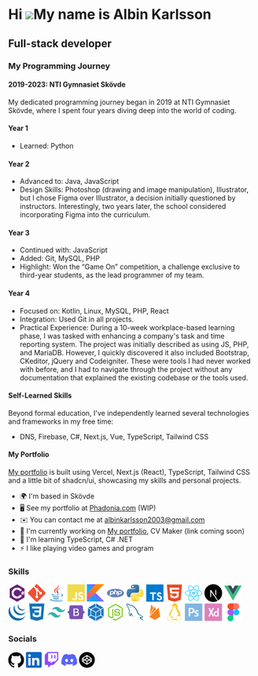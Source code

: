 Hi ![](https://user-images.githubusercontent.com/18350557/176309783-0785949b-9127-417c-8b55-ab5a4333674e.gif)My name is Albin Karlsson
======================================================================================================================================

Full-stack developer
--------------------

### My Programming Journey
#### 2019-2023: NTI Gymnasiet Skövde
My dedicated programming journey began in 2019 at NTI Gymnasiet Skövde, where I spent four years diving deep into the world of coding.
#### Year 1
- Learned: Python
#### Year 2
- Advanced to: Java, JavaScript
- Design Skills: Photoshop (drawing and image manipulation), Illustrator, but I chose Figma over Illustrator, a decision initially questioned by instructors. Interestingly, two years later, the school considered incorporating Figma into the curriculum.
#### Year 3
- Continued with: JavaScript
- Added: Git, MySQL, PHP
- Highlight: Won the “Game On” competition, a challenge exclusive to third-year students, as the lead programmer of my team.
#### Year 4
- Focused on: Kotlin, Linux, MySQL, PHP, React
- Integration: Used Git in all projects.
- Practical Experience: During a 10-week workplace-based learning phase, I was tasked with enhancing a company's task and time reporting system. The project was initially described as using JS, PHP, and MariaDB. However, I quickly discovered it also included Bootstrap, CKeditor, jQuery and Codeigniter. These were tools I had never worked with before, and I had to navigate through the project without any documentation that explained the existing codebase or the tools used.
#### Self-Learned Skills
Beyond formal education, I've independently learned several technologies and frameworks in my free time:
- DNS, Firebase, C#, Next.js, Vue, TypeScript, Tailwind CSS
#### My Portfolio
[My portfolio](https://phadonia.com/) is built using Vercel, Next.js (React), TypeScript, Tailwind CSS and a little bit of shadcn/ui, showcasing my skills and personal projects.

*   🌍  I'm based in Skövde
*   🖥️  See my portfolio at [Phadonia.com](http://phadonia.com) (WIP)
*   ✉️  You can contact me at [albinkarlsson2003@gmail.com](mailto:albinkarlsson2003@gmail.com)
*   🚀  I'm currently working on [My portfolio](http://github.com/Etsi0/Website), CV Maker (link coming soon)
*   🧠  I'm learning TypeScript, C# .NET
*   ⚡  I like playing video games and program
<!-- *   🤝  I'm open to collaborating on asd -->

### Skills 
<p align="left">
  <a href="https://docs.microsoft.com/en-us/dotnet/csharp/" target="_blank" rel="noreferrer"><img src="./icons/skills/csharp-colored.svg" width="36" height="36" alt="C#" /></a>
  <a href="https://git-scm.com/" target="_blank" rel="noreferrer"><img src="./icons/skills/git-colored.svg" width="36" height="36" alt="Git" /></a>
  <a href="https://www.oracle.com/java/" target="_blank" rel="noreferrer"><img src="./icons/skills/java-colored.svg" width="36" height="36" alt="Java" /></a>
  <a href="https://developer.mozilla.org/en-US/docs/Web/JavaScript" target="_blank" rel="noreferrer"><img src="./icons/skills/javascript-colored.svg" width="36" height="36" alt="JavaScript" /></a>
  <a href="https://kotlinlang.org/" target="_blank" rel="noreferrer"><img src="./icons/skills/kotlin-colored.svg" width="36" height="36" alt="Kotlin" /></a>
  <a href="https://www.php.net/" target="_blank" rel="noreferrer"><img src="./icons/skills/php-colored.svg" width="36" height="36" alt="PHP" /></a>
  <a href="https://www.python.org/" target="_blank" rel="noreferrer"><img src="./icons/skills/python-colored.svg" width="36" height="36" alt="Python" /></a>
  <a href="https://www.typescriptlang.org/" target="_blank" rel="noreferrer"><img src="./icons/skills/typescript-colored.svg" width="36" height="36" alt="TypeScript" /></a>
  <a href="https://developer.mozilla.org/en-US/docs/Glossary/HTML5" target="_blank" rel="noreferrer"><img src="./icons/skills/html5-colored.svg" width="36" height="36" alt="HTML5" /></a>
  <a href="https://reactjs.org/" target="_blank" rel="noreferrer"><img src="./icons/skills/react-colored.svg" width="36" height="36" alt="React" /></a>
  <a href="https://nextjs.org/docs" target="_blank" rel="noreferrer"><img src="./icons/skills/nextjs-colored.svg" width="36" height="36" alt="NextJs" /></a>
  <a href="https://vuejs.org/" target="_blank" rel="noreferrer"><img src="./icons/skills/vuejs-colored.svg" width="36" height="36" alt="Vue" /></a>
  <a href="https://jquery.com/" target="_blank" rel="noreferrer"><img src="./icons/skills/jquery-colored.svg" width="36" height="36" alt="JQuery" /></a>
  <a href="https://www.w3.org/TR/CSS/#css" target="_blank" rel="noreferrer"><img src="./icons/skills/css3-colored.svg" width="36" height="36" alt="CSS3" /></a>
  <a href="https://tailwindcss.com/" target="_blank" rel="noreferrer"><img src="./icons/skills/tailwindcss-colored.svg" width="36" height="36" alt="TailwindCSS" /></a>
  <a href="https://getbootstrap.com/" target="_blank" rel="noreferrer"><img src="./icons/skills/bootstrap-colored.svg" width="36" height="36" alt="Bootstrap" /></a>
  <a href="https://webpack.js.org/" target="_blank" rel="noreferrer"><img src="./icons/skills/webpack-colored.svg" width="36" height="36" alt="Webpack" /></a>
  <a href="https://nodejs.org/en/" target="_blank" rel="noreferrer"><img src="./icons/skills/nodejs-colored.svg" width="36" height="36" alt="NodeJS" /></a>
  <a href="https://www.mysql.com/" target="_blank" rel="noreferrer"><img src="./icons/skills/mysql-colored.svg" width="36" height="36" alt="MySQL" /></a>
  <a href="https://firebase.google.com/" target="_blank" rel="noreferrer"><img src="./icons/skills/firebase-colored.svg" width="36" height="36" alt="Firebase" /></a>
  <a href="https://www.linux.org" target="_blank" rel="noreferrer"><img src="./icons/skills/linux-colored.svg" width="36" height="36" alt="Linux" /></a>
  <a href="https://www.adobe.com/uk/products/photoshop.html" target="_blank" rel="noreferrer"><img src="./icons/skills/photoshop-colored.svg" width="36" height="36" alt="Photoshop" /></a>
  <a href="https://www.adobe.com/uk/products/xd.html" target="_blank" rel="noreferrer"><img src="./icons/skills/xd-colored.svg" width="36" height="36" alt="XD" /></a>
  <a href="https://www.figma.com/" target="_blank" rel="noreferrer"><img src="./icons/skills/figma-colored.svg" width="36" height="36" alt="Figma" /></a>
</p>
                    

### Socials
                  
<p align="left">
  <a href="https://www.github.com/Etsi0" target="_blank" rel="noreferrer"><img src="./icons/socials/github.svg" width="32" height="32" alt="GitHub" /></a>
  <a href="https://www.linkedin.com/in/albinkarlsson2003" target="_blank" rel="noreferrer"><img src="./icons/socials/linkedin.svg" width="32" height="32" alt="LinkedIn" /></a>
  <a href="https://www.twitch.tv/etsi0" target="_blank" rel="noreferrer"><img src="./icons/socials/twitch.svg" width="32" height="32" alt="Twitch" /></a>
  <a href="https://discord.com/users/850433812089012335" target="_blank" rel="noreferrer"><img src="./icons/socials/discord.svg" width="32" height="32" alt="Discord" /></a>
  <a href="https://www.codepen.io/Etsi0" target="_blank" rel="noreferrer"><img src="./icons/socials/codepen.svg" width="32" height="32" alt="CodePen" /></a>
</p>
